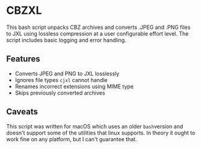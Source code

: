 # CBZXL

This bash script unpacks CBZ archives and converts .JPEG and .PNG files to JXL using lossless compression at a user configurable effort level. The script includes basic logging and error handling. 

## Features

- Converts JPEG and PNG to JXL losslessly
- Ignores file types `cjxl` cannot handle
- Renames incorrect extensions using MIME type
- Skips previously converted archives

## Caveats

This script was written for macOS which uses an older `bash`version and doesn't support some of the utilities that linux supports. In theory it ought to work fine on any platform, but I can't guarantee that. 
